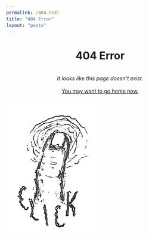 ```yaml
---
permalink: /404.html
title: "404 Error"
layout: "posts"
---
```

<div style="text-align:center">
    <h1>404 Error</h1>
    <br>
    <i>It looks like this page doesn't exist.</i>
    <br><br>
    <a href="/"> You may want to go home now. </a>
</div>
<div style="display:flex; padding-top:5%">
    <a href="/"><img src="assets/images/aboutpg/4.png" class="img-about" alt="click"></a>
</div>
